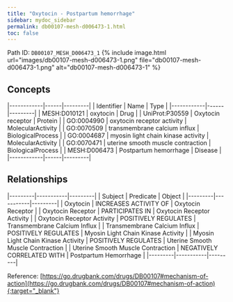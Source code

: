 ```yaml
---
title: "Oxytocin - Postpartum hemorrhage"
sidebar: mydoc_sidebar
permalink: db00107-mesh-d006473-1.html
toc: false 
---
```



Path ID: `DB00107_MESH_D006473_1`
{% include image.html url="images/db00107-mesh-d006473-1.png" file="db00107-mesh-d006473-1.png" alt="db00107-mesh-d006473-1" %}

## Concepts

|------------|------|---------|
| Identifier | Name | Type    |
|------------|------|---------|
| MESH:D010121 | oxytocin | Drug |
| UniProt:P30559 | Oxytocin receptor | Protein |
| GO:0004990 | oxytocin receptor activity | MolecularActivity |
| GO:0070509 | transmembrane calcium influx | BiologicalProcess |
| GO:0004687 | myosin light chain kinase activity | MolecularActivity |
| GO:0070471 | uterine smooth muscle contraction | BiologicalProcess |
| MESH:D006473 | Postpartum hemorrhage | Disease |
|------------|------|---------|

## Relationships

|---------|-----------|---------|
| Subject | Predicate | Object  |
|---------|-----------|---------|
| Oxytocin | INCREASES ACTIVITY OF | Oxytocin Receptor |
| Oxytocin Receptor | PARTICIPATES IN | Oxytocin Receptor Activity |
| Oxytocin Receptor Activity | POSITIVELY REGULATES | Transmembrane Calcium Influx |
| Transmembrane Calcium Influx | POSITIVELY REGULATES | Myosin Light Chain Kinase Activity |
| Myosin Light Chain Kinase Activity | POSITIVELY REGULATES | Uterine Smooth Muscle Contraction |
| Uterine Smooth Muscle Contraction | NEGATIVELY CORRELATED WITH | Postpartum Hemorrhage |
|---------|-----------|---------|

Reference: [https://go.drugbank.com/drugs/DB00107#mechanism-of-action](https://go.drugbank.com/drugs/DB00107#mechanism-of-action){:target="_blank"}